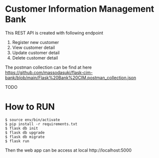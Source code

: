 # Customer Information Management Bank

This REST API is created with following endpoint
 
1. Register new customer
2. View customer detail
3. Update customer detail
4. Delete customer detail

The postman collection can be find at here https://github.com/massodasuki/flask-cim-bank/blob/main/Flask%20Bank%20CIM.postman_collection.json

TODO
# How to RUN 

```
$ source env/bin/activate
$ pip install -r requirements.txt
$ flask db init
$ flask db upgrade
$ flask db migrate
$ flask run
```

Then the web app can be access at local http://localhost:5000


